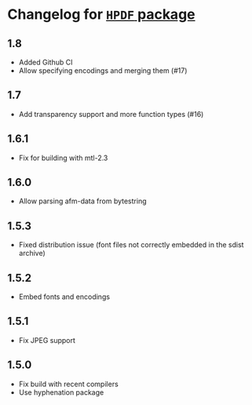 # Changelog for [`HPDF` package](http://hackage.haskell.org/package/HPDF)

## 1.8

   * Added Github CI
   * Allow specifying encodings and merging them (#17)

## 1.7

   * Add transparency support and more function types (#16)

## 1.6.1

   * Fix for building with mtl-2.3

## 1.6.0

   * Allow parsing afm-data from bytestring

## 1.5.3

   * Fixed distribution issue (font files not correctly embedded in the sdist
     archive)

## 1.5.2

   * Embed fonts and encodings

## 1.5.1

   * Fix JPEG support

## 1.5.0

   * Fix build with recent compilers
   * Use hyphenation package

